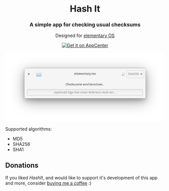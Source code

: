 <div>
  <h1 align="center">Hash It</h1>
  <h3 align="center">A simple app for checking usual checksums</h3>
  <p align="center">Designed for <a href="https://elementary.io">elementary OS</p>
</div>
<p align="center">
  <a href="https://appcenter.elementary.io/com.github.artemanufrij.hashit">
    <img src="https://appcenter.elementary.io/badge.svg" alt="Get it on AppCenter">
  </a>
</p>
<p align="center">
  <img src="Screenshot.png"/>
</p>

Supported algorithms:
* MD5
* SHA256
* SHA1

## Donations
If you liked _HashIt_, and would like to support it's development of this app and more, consider [buying me a coffee](https://www.paypal.me/ArtemAnufrij) :)
